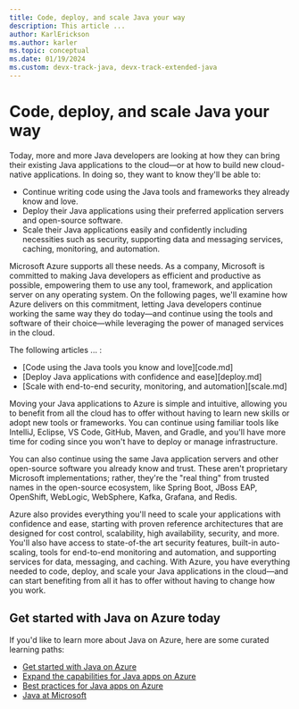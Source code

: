 ```yaml
---
title: Code, deploy, and scale Java your way
description: This article ...
author: KarlErickson
ms.author: karler
ms.topic: conceptual
ms.date: 01/19/2024
ms.custom: devx-track-java, devx-track-extended-java
---
```


# Code, deploy, and scale Java your way

Today, more and more Java developers are looking at how they can bring their existing  Java applications to the cloud—or at how to build new cloud-native applications. In doing so, they want to know they'll be able to:

- Continue writing code using the Java tools and frameworks they already know and love.
- Deploy their Java applications using their preferred application servers and open-source software.
- Scale their Java applications easily and confidently including necessities such as security, supporting data and messaging services, caching, monitoring, and automation.

Microsoft Azure supports all these needs. As a company, Microsoft is committed to making Java developers as efficient and productive as possible, empowering them to use any tool, framework, and application server on any operating system. On the following pages, we'll examine how Azure delivers on this commitment, letting Java developers continue working the same way they do today—and continue using the tools and software of their choice—while leveraging the power of managed services in the cloud.

The following articles ... :

- [Code using the Java tools you know and love][code.md]
- [Deploy Java applications with confidence and ease][deploy.md]
- [Scale with end-to-end security, monitoring, and automation][scale.md]

Moving your Java applications to Azure is simple and intuitive, allowing you to benefit from all the cloud has to offer without having to learn new skills or adopt new tools or frameworks. You can continue using familiar tools like IntelliJ, Eclipse, VS Code, GitHub, Maven, and Gradle, and you'll have more time for coding since you won't have to deploy or manage infrastructure.

You can also continue using the same Java application servers and other open-source
software you already know and trust. These aren't proprietary Microsoft implementations; rather, they're the "real thing" from trusted names in the open-source ecosystem, like Spring Boot, JBoss EAP, OpenShift, WebLogic, WebSphere, Kafka, Grafana, and Redis.

Azure also provides everything you'll need to scale your applications with confidence and ease, starting with proven reference architectures that are designed for cost control, scalability, high availability, security, and more. You'll also have access to state-of-the art security features, built-in auto-scaling, tools for end-to-end monitoring and automation, and supporting services for data, messaging, and caching. With Azure, you have everything needed to code, deploy, and scale your Java applications in the cloud—and can start benefiting from all it has to offer without having to change how you work.

## Get started with Java on Azure today

If you'd like to learn more about Java on Azure, here are some curated learning paths:

- [Get started with Java on Azure](/training/paths/get-started-java-azure)
- [Expand the capabilities for Java apps on Azure](/training/paths/expand-capabilities-java-azure)
- [Best practices for Java apps on Azure](/training/paths/best-practices-java-azure)
- [Java at Microsoft](https://developer.microsoft.com/Java)
